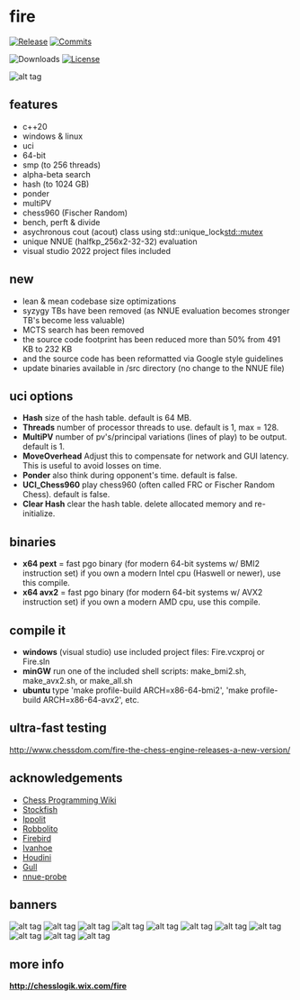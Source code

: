 # fire
<div align="left">

  [![Release][release-badge]][release-link]
  [![Commits][commits-badge]][commits-link]

  ![Downloads][downloads-badge]
  [![License][license-badge]][license-link]
 
</div>

![alt tag](https://raw.githubusercontent.com/FireFather/fire-zero/master/bitmaps/nnue-gui.png)

## features
- c++20
- windows & linux
- uci
- 64-bit
- smp (to 256 threads)
- alpha-beta search
- hash (to 1024 GB)
- ponder
- multiPV
- chess960 (Fischer Random)
- bench, perft & divide
- asychronous cout (acout) class using std::unique_lock<std::mutex>
- unique NNUE (halfkp_256x2-32-32) evaluation
- visual studio 2022 project files included

## new
- lean & mean codebase size optimizations
- syzygy TBs have been removed (as NNUE evaluation becomes stronger TB's become less valuable)
- MCTS search has been removed
- the source code footprint has been reduced more than 50% from 491 KB to 232 KB
- and the source code has been reformatted via Google style guidelines
- update binaries available in /src directory (no change to the NNUE file)

## uci options
- **Hash** size of the hash table. default is 64 MB.
- **Threads** number of processor threads to use. default is 1, max = 128.
- **MultiPV** number of pv's/principal variations (lines of play) to be output. default is 1.
- **MoveOverhead** Adjust this to compensate for network and GUI latency. This is useful to avoid losses on time.
- **Ponder** also think during opponent's time. default is false.
- **UCI_Chess960** play chess960 (often called FRC or Fischer Random Chess). default is false.
- **Clear Hash** clear the hash table. delete allocated memory and re-initialize.

## binaries
- **x64 pext** = fast pgo binary (for modern 64-bit systems w/ BMI2 instruction set) if you own a modern Intel cpu (Haswell or newer), use this compile.
- **x64 avx2** = fast pgo binary (for modern 64-bit systems w/ AVX2 instruction set) if you own a modern AMD cpu, use this compile.

## compile it
- **windows** (visual studio) use included project files: Fire.vcxproj or Fire.sln
- **minGW** run one of the included shell scripts: make_bmi2.sh, make_avx2.sh, or make_all.sh 
- **ubuntu** type 'make profile-build ARCH=x86-64-bmi2', 'make profile-build ARCH=x86-64-avx2', etc.

## ultra-fast testing
http://www.chessdom.com/fire-the-chess-engine-releases-a-new-version/

## acknowledgements
- [Chess Programming Wiki](https://www.chessprogramming.org)
- [Stockfish](https://github.com/official-stockfish/Stockfish)
- [Ippolit](https://github.com/FireFather/ippolit)
- [Robbolito](https://github.com/FireFather/robbolito)
- [Firebird](https://github.com/FireFather/firebird)
- [Ivanhoe](https://www.chessprogramming.org/IvanHoe)
- [Houdini](https://www.cruxis.com/chess/houdini.htm)
- [Gull](https://github.com/FireFather/seagull)
- [nnue-probe](https://github.com/dshawul/nnue-probe/)

## banners
![alt tag](https://raw.githubusercontent.com/FireFather/fire-zero/master/bitmaps/fire_1.bmp)
![alt tag](https://raw.githubusercontent.com/FireFather/fire-zero/master/bitmaps/fire_2.bmp)
![alt tag](https://raw.githubusercontent.com/FireFather/fire-zero/master/bitmaps/fire_3.bmp)
![alt tag](https://raw.githubusercontent.com/FireFather/fire-zero/master/bitmaps/fire_4.bmp)
![alt tag](https://raw.githubusercontent.com/FireFather/fire-zero/master/bitmaps/fire_5.bmp)
![alt tag](https://raw.githubusercontent.com/FireFather/fire-zero/master/bitmaps/fire_6.bmp)
![alt tag](https://raw.githubusercontent.com/FireFather/fire-zero/master/bitmaps/fire_7.bmp)
![alt tag](https://raw.githubusercontent.com/FireFather/fire-zero/master/bitmaps/fire_8.bmp)
![alt tag](https://raw.githubusercontent.com/FireFather/fire-zero/master/bitmaps/fire_9.bmp)
![alt tag](https://raw.githubusercontent.com/FireFather/fire-zero/master/bitmaps/fire_10.bmp)
![alt tag](https://raw.githubusercontent.com/FireFather/fire-zero/master/bitmaps/fire_11.bmp)

## more info
**http://chesslogik.wix.com/fire**

[license-badge]:https://img.shields.io/github/license/FireFather/fire?style=for-the-badge&label=license&color=success
[license-link]:https://github.com/FireFather/fire/blob/main/LICENSE
[release-badge]:https://img.shields.io/github/v/release/FireFather/fire?style=for-the-badge&label=official%20release
[release-link]:https://github.com/FireFather/fire/releases/latest
[commits-badge]:https://img.shields.io/github/commits-since/FireFather/fire/latest?style=for-the-badge
[commits-link]:https://github.com/FireFather/fire/commits/main
[downloads-badge]:https://img.shields.io/github/downloads/FireFather/fire/total?color=success&style=for-the-badge
